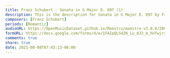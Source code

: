 ```yaml
---
title: Franz Schubert - Sonata in G Major D. 897 (1)
description: This is the description for Sonata in G Major D. 897 by Franz Schubert
composers: [Franz Schubert]
periods: [Romantic]
audioURL: https://OpenMusicDataset.github.io/Maestro/maestro-v3.0.0/2009/MIDI-Unprocessed_08_R2_2009_01_ORIG_MID--AUDIO_08_R2_2009_08_R2_2009_04_WAV.midi
formURL: https://docs.google.com/forms/d/e/1FAIpQLSd2N_Lu_8J3_m_hnfwjryz3fDLTy_XV64us1B4SDeRkScxWAg/viewform
comments: true
share: true
date: 2021-08-08T07:43:13-06:00
---
```

